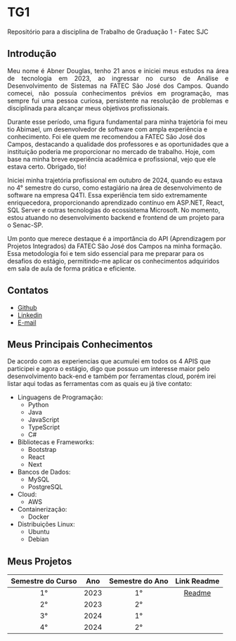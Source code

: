 # TG1
Repositório para a disciplina de Trabalho de Graduação 1 - Fatec SJC

## Introdução
<p align="justify">
Meu nome é Abner Douglas, tenho 21 anos e iniciei meus estudos na área de tecnologia em 2023, ao ingressar no curso de Análise e Desenvolvimento de Sistemas na FATEC São José dos Campos. Quando comecei, não possuía conhecimentos prévios em programação, mas sempre fui uma pessoa curiosa, persistente na resolução de problemas e disciplinada para alcançar meus objetivos profissionais.

Durante esse período, uma figura fundamental para minha trajetória foi meu tio Abimael, um desenvolvedor de software com ampla experiência e conhecimento. Foi ele quem me recomendou a FATEC São José dos Campos, destacando a qualidade dos professores e as oportunidades que a instituição poderia me proporcionar no mercado de trabalho. Hoje, com base na minha breve experiência acadêmica e profissional, vejo que ele estava certo. Obrigado, tio!

Iniciei minha trajetória profissional em outubro de 2024, quando eu estava no 4° semestre do curso, como estagiário na área de desenvolvimento de software na empresa Q4TI. Essa experiência tem sido extremamente enriquecedora, proporcionando aprendizado contínuo em ASP.NET, React, SQL Server e outras tecnologias do ecossistema Microsoft. No momento, estou atuando no desenvolvimento backend e frontend de um projeto para o Senac-SP.

Um ponto que merece destaque é a importância do API (Aprendizagem por Projetos Integrados) da FATEC São José dos Campos na minha formação. Essa metodologia foi e tem sido essencial para me preparar para os desafios do estágio, permitindo-me aplicar os conhecimentos adquiridos em sala de aula de forma prática e eficiente.
</p>

## Contatos
- [Github](https://github.com/abnerdouglas)
- [Linkedin](https://www.linkedin.com/in/abnerdouglas)
- [E-mail](abner.machado@fatec.sp.gov.br)

## Meus Principais Conhecimentos

De acordo com as experiencias que acumulei em todos os 4 APIS que participei e agora o estágio, digo que possuo um interesse maior pelo desenvolvimento back-end e também por ferramentas cloud, porém irei listar aqui todas as ferramentas com as quais eu já tive
contato:

- Linguagens de Programação:
  - Python
  - Java
  - JavaScript
  - TypeScript
  - C#
- Bibliotecas e Frameworks:
  - Bootstrap
  - React
  - Next
- Bancos de Dados:
  - MySQL
  - PostgreSQL
- Cloud:
  - AWS
- Containerização:
  - Docker
- Distribuições Linux:
  - Ubuntu
  - Debian


## Meus Projetos

|   Semestre do Curso    |      Ano      |  Semestre do Ano   | Link Readme             
| :--------------------: | :-----------: | :----------------: | :--------------------------------------: 
|           1°           |     2023      |         1°         |  [Readme](./MeusProjetos/1-Semestre.md)                 
|           2°           |     2023      |         2°         |
|           3°           |     2024      |         1°         |
|           4°           |     2024      |         2°         |
